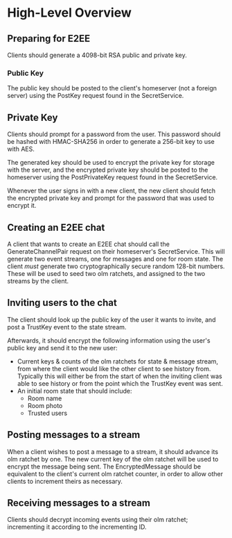 # High-Level Overview

## Preparing for E2EE

Clients should generate a 4098-bit RSA public and private key.

### Public Key

The public key should be posted to the client's homeserver (not a foreign server) using the PostKey request found in the SecretService.

## Private Key

Clients should prompt for a password from the user. This password should be hashed with HMAC-SHA256 in order to generate a 256-bit key to use with AES.

The generated key should be used to encrypt the private key for storage with the server, and the encrypted private key should be posted to the homeserver using the PostPrivateKey request found in the SecretService.

Whenever the user signs in with a new client, the new client should fetch the encrypted private key and prompt for the password that was used to encrypt it.

## Creating an E2EE chat

A client that wants to create an E2EE chat should call the GenerateChannelPair request on their homeserver's SecretService. This will generate two event streams, one for messages and one for room state.
The client *must* generate two cryptographically secure random 128-bit numbers. These will be used to seed two olm ratchets, and assigned to the two streams by the client.

## Inviting users to the chat

The client should look up the public key of the user it wants to invite, and post a TrustKey event to the state stream.

Afterwards, it should encrypt the following information using the user's public key and send it to the new user:
- Current keys & counts of the olm ratchets for state & message stream, from where the client would like the other client to see history from.
  Typically this will either be from the start of when the inviting client was able to see history or from the point which the TrustKey event was sent.
- An initial room state that should include:
  - Room name
  - Room photo
  - Trusted users

## Posting messages to a stream

When a client wishes to post a message to a stream, it should advance its olm ratchet by one.
The new current key of the olm ratchet will be used to encrypt the message being sent.
The EncryptedMessage should be equivalent to the client's current olm ratchet counter, in order to allow other clients to increment theirs as necessary.

## Receiving messages to a stream

Clients should decrypt incoming events using their olm ratchet; incrementing it according to the incrementing ID.
